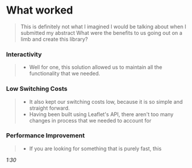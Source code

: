 # What worked
> This is definitely not what I imagined I would be talking about when I submitted my abstract
> What were the benefits to us going out on a limb and create this library?

### Interactivity
  > * Well for one, this solution allowed us to maintain all the functionality that we needed.

### Low Switching Costs
  > * It also kept our switching costs low, because it is so simple and straight forward.
  > * Having been built using Leaflet's API, there aren't too many changes in process that we needed to account for

### Performance Improvement
  > * If you are looking for something that is purely fast, this


_1:30_

